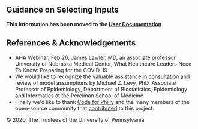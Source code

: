 ## Guidance on Selecting Inputs

**This information has been moved to the [User Documentation](https://code-for-philly.gitbook.io/chime/what-is-chime/parameters#guidance-on-selecting-inputs)**

## References & Acknowledgements

* AHA Webinar, Feb 26, James Lawler, MD, an associate professor University of Nebraska Medical Center, What Healthcare Leaders Need To Know: Preparing for the COVID-19
* We would like to recognize the valuable assistance in consultation and review of model assumptions by Michael Z. Levy, PhD, Associate Professor of Epidemiology, Department of Biostatistics, Epidemiology and Informatics at the Perelman School of Medicine
* Finally we'd like to thank [Code for Philly](https://codeforphilly.org/) and the many members of the open-source community that [contributed](https://github.com/CodeForPhilly/chime/graphs/contributors) to this project.

© 2020, The Trustees of the University of Pennsylvania
